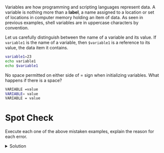 Variables are how programming and scripting languages represent data. A variable is nothing more than a **label**, a name assigned to a location or set of locations in computer memory holding an item of data. As seen in previous examples, shell variables are in uppercase characters by convention.

Let us carefully distinguish between the name of a variable and its value. If `variable1` is the name of a variable, then `$variable1` is a reference to its value, the data item it contains.
```bash
variable1=23
echo variable1
echo $variable1
```
No space permitted on either side of = sign when initializing variables. What happens if there is a space?
```bash
VARIABLE =value
VARIABLE= value
VARIABLE = value
```
# Spot Check
Execute each one of the above mistaken examples, explain the reason for each error.
<details>
  <summary>
     Solution
  </summary>

1. `VARIABLE =value`: Bash interprets the `VARIABLE` statement as a command (which does not exist), and the `=value` as an argument which was sent to the VARIABLE command. Hence the “VARIABLE: command not found” output. 
1. `VARIABLE= value`: Bash defines the variable `VARIABLE` to be equal to nothing (empty string), then tries to execute the command `value`, which does not exist. 
1. `VARIABLE = value`: Bash interprets the `VARIABLE` statement as a command (which does not exist), and the `=` and `value` as two arguments which were sent to the `VARIABLE` command. Hence the “VARIABLE: command not found” output. 

</details>